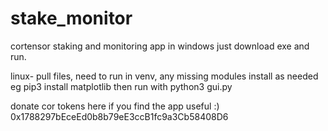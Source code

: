 # stake_monitor
cortensor staking and monitoring app in windows just download exe and run.

linux- pull files, need to run in venv, any missing modules install as needed eg pip3 install matplotlib
then run with python3 gui.py


donate cor tokens here if you find the app useful :) 0x1788297bEceEd0b8b79eE3ccB1fc9a3Cb58408D6
